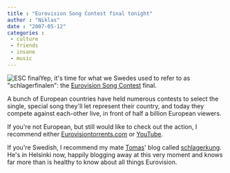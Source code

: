 ```yaml
---
title : "Eurovision Song Contest final tonight"
author : "Niklas"
date : "2007-05-12"
categories : 
 - culture
 - friends
 - insane
 - music
---
```


![ESC final](https://niklasblog.com/wp-content/2007-05-12-esc.jpg)Yep, it's time for what we Swedes used to refer to as "schlagerfinalen": the [Eurovision Song Contest](http://www.eurovision.tv) final.

A bunch of European countries have held numerous contests to select the single, special song they'll let represent their country, and today they compete against each-other live, in front of half a billion European viewers.

If you're not European, but still would like to check out the action, I recommend either [Eurovisiontorrents.com](http://eurovisiontorrents.com) or [YouTube](http://tinyurl.com/2mrfec).

If you're Swedish, I recommend my mate [Tomas](http://www.flickr.com/photos/pivic/49691212)' blog called [schlagerkung](http://schlagerkung.blogg.se). He's in Helsinki now, happily blogging away at this very moment and knows far more than is healthy to know about all things Eurovision.
